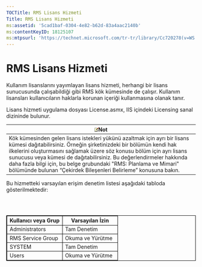 ```yaml
---
TOCTitle: RMS Lisans Hizmeti
Title: RMS Lisans Hizmeti
ms:assetid: '5cad1baf-0304-4e82-b62d-83a4aac2140b'
ms:contentKeyID: 18125107
ms:mtpsurl: 'https://technet.microsoft.com/tr-tr/library/Cc720278(v=WS.10)'
---
```


RMS Lisans Hizmeti
==================

Kullanım lisanslarını yayımlayan lisans hizmeti, herhangi bir lisans sunucusunda çalışabildiği gibi RMS kök kümesinde de çalışır. Kullanım lisansları kullanıcıların haklarla korunan içeriği kullanmasına olanak tanır.

Lisans hizmeti uygulama dosyası License.asmx, IIS içindeki Licensing sanal dizininde bulunur.

| ![](images/Cc720278.note(WS.10).gif)Not                                                                                                                                                                                                                                                                                                                                                                      |
|-------------------------------------------------------------------------------------------------------------------------------------------------------------------------------------------------------------------------------------------------------------------------------------------------------------------------------------------------------------------------------------------------------------------------------------------|
| Kök kümesinden gelen lisans istekleri yükünü azaltmak için ayrı bir lisans kümesi dağıtabilirsiniz. Örneğin şirketinizdeki bir bölümün kendi hak ilkelerini oluşturmasını sağlamak üzere söz konusu bölüm için ayrı lisans sunucusu veya kümesi de dağıtabilirsiniz. Bu değerlendirmeler hakkında daha fazla bilgi için, bu belge grubundaki "RMS: Planlama ve Mimari" bölümünde bulunan “Çekirdek Bileşenleri Belirleme” konusuna bakın. |

Bu hizmetteki varsayılan erişim denetim listesi aşağıdaki tabloda gösterilmektedir:

###  

 
<table style="border:1px solid black;">
<colgroup>
<col width="50%" />
<col width="50%" />
</colgroup>
<thead>
<tr class="header">
<th style="border:1px solid black;" >Kullanıcı veya Grup</th>
<th style="border:1px solid black;" >Varsayılan İzin</th>
</tr>
</thead>
<tbody>
<tr class="odd">
<td style="border:1px solid black;">Administrators</td>
<td style="border:1px solid black;">Tam Denetim</td>
</tr>
<tr class="even">
<td style="border:1px solid black;">RMS Service Group</td>
<td style="border:1px solid black;">Okuma ve Yürütme</td>
</tr>
<tr class="odd">
<td style="border:1px solid black;">SYSTEM</td>
<td style="border:1px solid black;">Tam Denetim</td>
</tr>
<tr class="even">
<td style="border:1px solid black;">Users</td>
<td style="border:1px solid black;">Okuma ve Yürütme</td>
</tr>
</tbody>
</table>
